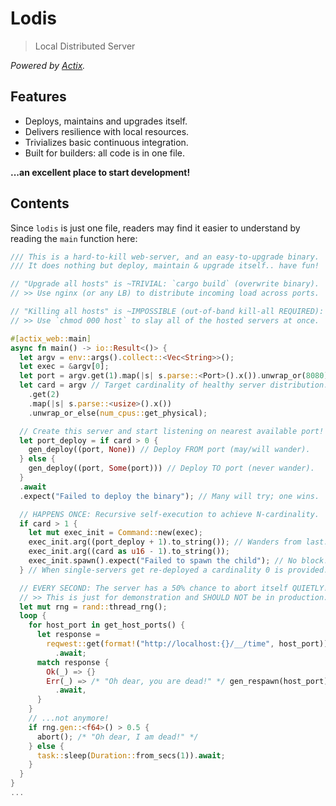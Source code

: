 # Lodis

> Local Distributed Server

_Powered by [Actix](https://github.com/actix/actix-web)._

## Features

- Deploys, maintains and upgrades itself.
- Delivers resilience with local resources.
- Trivializes basic continuous integration.
- Built for builders: all code is in one file.

**...an excellent place to start development!**

## Contents

Since `lodis` is just one file, readers may find it easier to 
understand by reading the `main` function here:

```rust
/// This is a hard-to-kill web-server, and an easy-to-upgrade binary.
/// It does nothing but deploy, maintain & upgrade itself.. have fun!

// "Upgrade all hosts" is ~TRIVIAL: `cargo build` (overwrite binary).
// >> Use nginx (or any LB) to distribute incoming load across ports.

// "Killing all hosts" is ~IMPOSSIBLE (out-of-band kill-all REQUIRED):
// >> Use `chmod 000 host` to slay all of the hosted servers at once.

#[actix_web::main]
async fn main() -> io::Result<()> {
  let argv = env::args().collect::<Vec<String>>();
  let exec = &argv[0];
  let port = argv.get(1).map(|s| s.parse::<Port>().x()).unwrap_or(8080);
  let card = argv // Target cardinality of healthy server distribution.
    .get(2)
    .map(|s| s.parse::<usize>().x())
    .unwrap_or_else(num_cpus::get_physical);

  // Create this server and start listening on nearest available port!
  let port_deploy = if card > 0 {
    gen_deploy((port, None)) // Deploy FROM port (may/will wander).
  } else {
    gen_deploy((port, Some(port))) // Deploy TO port (never wander).
  }
  .await
  .expect("Failed to deploy the binary"); // Many will try; one wins.

  // HAPPENS ONCE: Recursive self-execution to achieve N-cardinality.
  if card > 1 {
    let mut exec_init = Command::new(exec);
    exec_init.arg((port_deploy + 1).to_string()); // Wanders from last.
    exec_init.arg((card as u16 - 1).to_string());
    exec_init.spawn().expect("Failed to spawn the child"); // No block!
  } // When single-servers get re-deployed a cardinality 0 is provided.

  // EVERY SECOND: The server has a 50% chance to abort itself QUIETLY!
  // >> This is just for demonstration and SHOULD NOT be in production.
  let mut rng = rand::thread_rng();
  loop {
    for host_port in get_host_ports() {
      let response =
        reqwest::get(format!("http://localhost:{}/__/time", host_port))
          .await;
      match response {
        Ok(_) => {}
        Err(_) => /* "Oh dear, you are dead!" */ gen_respawn(host_port)
          .await,
      }
    }
    // ...not anymore!
    if rng.gen::<f64>() > 0.5 {
      abort(); /* "Oh dear, I am dead!" */
    } else {
      task::sleep(Duration::from_secs(1)).await;
    }
  }
}
...
```
